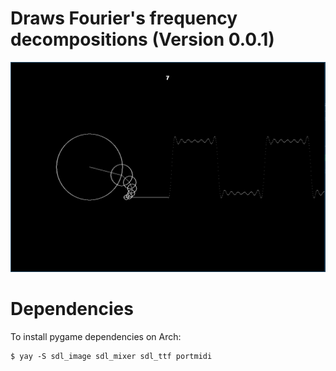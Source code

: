 # Draws Fourier's frequency decompositions (Version 0.0.1)

![Fourier](pics/fourier.png)

# Dependencies

To install pygame dependencies on Arch:

```
$ yay -S sdl_image sdl_mixer sdl_ttf portmidi
```
